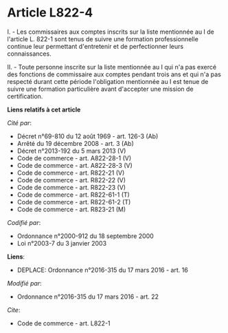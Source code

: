 # Article L822-4

I. - Les commissaires aux comptes inscrits sur la liste mentionnée au I de l'article L. 822-1 sont tenus de suivre une
formation professionnelle continue leur permettant d'entretenir et de perfectionner leurs connaissances.

II. - Toute personne inscrite sur la liste mentionnée au I qui n'a pas exercé des fonctions de commissaire aux comptes
pendant trois ans et qui n'a pas respecté durant cette période l'obligation mentionnée au I est tenue de suivre une formation
particulière avant d'accepter une mission de certification.

**Liens relatifs à cet article**

_Cité par_:

  - Décret n°69-810 du 12 août 1969 - art. 126-3 (Ab)
  - Arrêté du 19 décembre 2008 - art. 3 (Ab)
  - Décret n°2013-192 du 5 mars 2013 (V)
  - Code de commerce - art. A822-28-1 (V)
  - Code de commerce - art. A822-28-3 (V)
  - Code de commerce - art. R822-21 (V)
  - Code de commerce - art. R822-22 (V)
  - Code de commerce - art. R822-23 (V)
  - Code de commerce - art. R822-61-1 (T)
  - Code de commerce - art. R822-61-2 (T)
  - Code de commerce - art. R823-21 (M)

_Codifié par_:

  - Ordonnance n°2000-912 du 18 septembre 2000
  - Loi n°2003-7 du 3 janvier 2003

**Liens**:

  - DEPLACE: Ordonnance n°2016-315 du 17 mars 2016 - art. 16

_Modifié par_:

  - Ordonnance n°2016-315 du 17 mars 2016 - art. 22

_Cite_:

  - Code de commerce - art. L822-1
